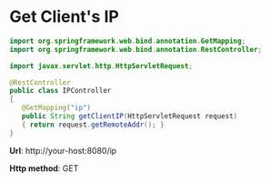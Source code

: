 # Get Client's IP

```java
import org.springframework.web.bind.annotation.GetMapping;
import org.springframework.web.bind.annotation.RestController;

import javax.servlet.http.HttpServletRequest;

@RestController
public class IPController
{
   @GetMapping("ip")
   public String getClientIP(HttpServletRequest request)
   { return request.getRemoteAddr(); }
}
```

**Url**: http://your-host:8080/ip

**Http method**: GET